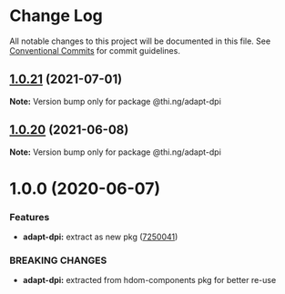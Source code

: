 # Change Log

All notable changes to this project will be documented in this file.
See [Conventional Commits](https://conventionalcommits.org) for commit guidelines.

## [1.0.21](https://github.com/thi-ng/umbrella/compare/@thi.ng/adapt-dpi@1.0.20...@thi.ng/adapt-dpi@1.0.21) (2021-07-01)

**Note:** Version bump only for package @thi.ng/adapt-dpi





## [1.0.20](https://github.com/thi-ng/umbrella/compare/@thi.ng/adapt-dpi@1.0.19...@thi.ng/adapt-dpi@1.0.20) (2021-06-08)

**Note:** Version bump only for package @thi.ng/adapt-dpi





# 1.0.0 (2020-06-07)


### Features

* **adapt-dpi:** extract as new pkg ([7250041](https://github.com/thi-ng/umbrella/commit/7250041e30995844ac20295bdb36b351f5b2ccc8))


### BREAKING CHANGES

* **adapt-dpi:** extracted from hdom-components pkg for better re-use
